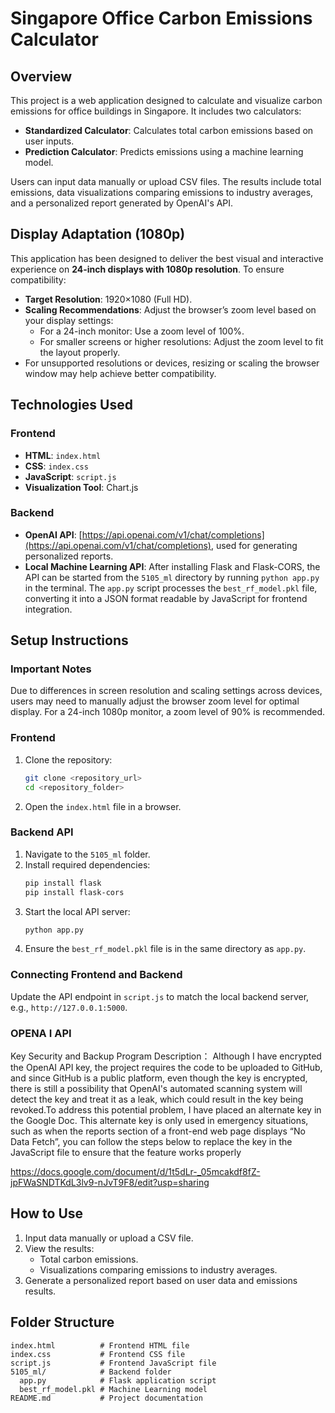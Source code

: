 # Singapore Office Carbon Emissions Calculator

## Overview
This project is a web application designed to calculate and visualize carbon emissions for office buildings in Singapore. It includes two calculators:

- **Standardized Calculator**: Calculates total carbon emissions based on user inputs.
- **Prediction Calculator**: Predicts emissions using a machine learning model.

Users can input data manually or upload CSV files. The results include total emissions, data visualizations comparing emissions to industry averages, and a personalized report generated by OpenAI's API.

## Display Adaptation (1080p)
This application has been designed to deliver the best visual and interactive experience on **24-inch displays with 1080p resolution**. To ensure compatibility:

- **Target Resolution**: 1920×1080 (Full HD).
- **Scaling Recommendations**: Adjust the browser’s zoom level based on your display settings:
  - For a 24-inch monitor: Use a zoom level of 100%.
  - For smaller screens or higher resolutions: Adjust the zoom level to fit the layout properly.
- For unsupported resolutions or devices, resizing or scaling the browser window may help achieve better compatibility.

## Technologies Used
### Frontend
- **HTML**: `index.html`
- **CSS**: `index.css`
- **JavaScript**: `script.js`
- **Visualization Tool**: Chart.js

### Backend
- **OpenAI API**: [https://api.openai.com/v1/chat/completions](https://api.openai.com/v1/chat/completions), used for generating personalized reports.
- **Local Machine Learning API**: After installing Flask and Flask-CORS, the API can be started from the `5105_ml` directory by running `python app.py` in the terminal. The `app.py` script processes the `best_rf_model.pkl` file, converting it into a JSON format readable by JavaScript for frontend integration.

## Setup Instructions
### Important Notes
Due to differences in screen resolution and scaling settings across devices, users may need to manually adjust the browser zoom level for optimal display. For a 24-inch 1080p monitor, a zoom level of 90% is recommended.

### Frontend
1. Clone the repository:
   ```sh
   git clone <repository_url>
   cd <repository_folder>
   ```
2. Open the `index.html` file in a browser.

### Backend API
1. Navigate to the `5105_ml` folder.
2. Install required dependencies:
   ```sh
   pip install flask
   pip install flask-cors
   ```
3. Start the local API server:
   ```sh
   python app.py
   ```
4. Ensure the `best_rf_model.pkl` file is in the same directory as `app.py`.

### Connecting Frontend and Backend
Update the API endpoint in `script.js` to match the local backend server, e.g., `http://127.0.0.1:5000`.

### OPENA I API
Key Security and Backup Program Description：
  Although I have encrypted the OpenAI API key, the project requires the code to be uploaded to GitHub, and since GitHub is a public platform, even 
  though the key is encrypted, there is still a possibility that OpenAI's automated scanning system will detect the key and treat it as a leak, which could 
  result in the key being revoked.To address this potential problem, I have placed an alternate key in the Google Doc. This alternate key is only used in emergency situations, such as 
  when the reports section of a front-end web page displays “No Data Fetch”, you can follow the steps below to replace the key in the JavaScript file 
  to ensure that the feature works properly
  
https://docs.google.com/document/d/1t5dLr-_05mcakdf8fZ-jpFWaSNDTKdL3lv9-nJvT9F8/edit?usp=sharing

## How to Use
1. Input data manually or upload a CSV file.
2. View the results:
   - Total carbon emissions.
   - Visualizations comparing emissions to industry averages.
3. Generate a personalized report based on user data and emissions results.

## Folder Structure
```
index.html          # Frontend HTML file
index.css           # Frontend CSS file
script.js           # Frontend JavaScript file
5105_ml/            # Backend folder
  app.py            # Flask application script
  best_rf_model.pkl # Machine Learning model
README.md           # Project documentation
```
